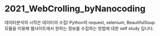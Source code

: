 # 2021_WebCrolling_byNanocoding
데이터분석의 시작은 데이터의 수집! Python의 request, selenium, BeautifulSoup 모듈을 이용해 웹사이트에서 원하는 정보를 수집하는 방법에 대한 self study 입니다.
